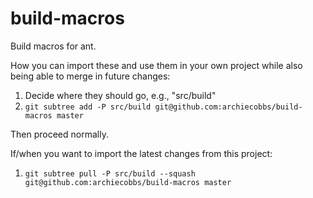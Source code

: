 # build-macros
Build macros for ant.

How you can import these and use them in your own project
while also being able to merge in future changes:

  1. Decide where they should go, e.g., "src/build"
  2. `git subtree add -P src/build git@github.com:archiecobbs/build-macros master`

Then proceed normally.

If/when you want to import the latest changes from this project:

  1. `git subtree pull -P src/build --squash git@github.com:archiecobbs/build-macros master`

